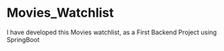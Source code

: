 # Movies_Watchlist
I have developed this Movies watchlist, as a First Backend Project using SpringBoot
